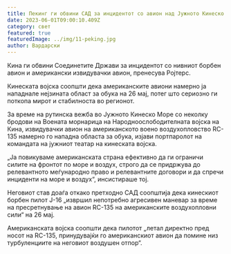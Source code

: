 ```yaml
---
title: Пекинг ги обвини САД за инцидентот со авион над Јужното Кинеско Море
date: 2023-06-01T09:00:10.409Z
category: свет
featured: true
featuredImage: ../img/11-peking.jpg
author: Вардарски
---
```

Кина ги обвини Соединетите Држави за инцидентот со нивниот борбен авион и американски извидувачки авион, пренесува Ројтерс.

Кинеската војска соопшти дека американските авиони намерно ја нападнале нејзината област за обука на 26 мај, потег што сериозно ги поткопа мирот и стабилноста во регионот.

За време на рутинска вежба во Јужното Кинеско Море со неколку бродови на Воената морнарица на Народноослободителната војска на Кина, извидувачки авион на американското воено воздухопловство RC-135 намерно го нападна областа за обука, изјави портпаролот на командата на јужниот театар на кинеската војска.

„Ја повикуваме американската страна ефективно да ги ограничи силите на фронтот по море и воздух, строго да се придржува до релевантното меѓународно право и релевантните договори и да спречи инциденти на море и воздух“, инсистираше тој.

Неговиот став доаѓа откако претходно САД соопштија дека кинескиот борбен пилот Ј-16 „извршил непотребно агресивен маневар за време на пресретнување на авион RC-135 на американските воздухопловни сили“ на 26 мај.

Американската војска соопшти дека пилотот „летал директно пред носот на RC-135, принудувајќи го американскиот авион да помине низ турбуленциите на неговиот воздушен отпор“.